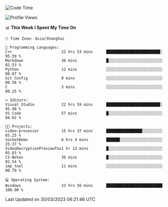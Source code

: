 <!--START_SECTION:waka-->
![Code Time](http://img.shields.io/badge/Code%20Time-818%20hrs%2051%20mins-blue)

![Profile Views](http://img.shields.io/badge/Profile%20Views-2-blue)

📊 **This Week I Spent My Time On** 

```text
🕑︎ Time Zone: Asia/Shanghai

💬 Programming Languages: 
C++                      22 hrs 53 mins      ████████████████████████░   95.59 % 
Markdown                 36 mins             █░░░░░░░░░░░░░░░░░░░░░░░░   02.53 % 
Python                   12 mins             ░░░░░░░░░░░░░░░░░░░░░░░░░   00.87 % 
Git Config               8 mins              ░░░░░░░░░░░░░░░░░░░░░░░░░   00.56 % 
C                        3 mins              ░░░░░░░░░░░░░░░░░░░░░░░░░   00.25 % 

🔥 Editors: 
Visual Studio            22 hrs 59 mins      ████████████████████████░   95.98 % 
VS Code                  57 mins             █░░░░░░░░░░░░░░░░░░░░░░░░   04.02 % 

🐱‍💻 Projects: 
video-processor          15 hrs 37 mins      ████████████████░░░░░░░░░   65.25 % 
SocketDemo               6 hrs 4 mins        ██████░░░░░░░░░░░░░░░░░░░   25.37 % 
VideoDecryptionPreviewToo1 hr 12 mins        █░░░░░░░░░░░░░░░░░░░░░░░░   05.03 % 
CS-Notes                 36 mins             █░░░░░░░░░░░░░░░░░░░░░░░░   02.54 % 
imp_tool                 11 mins             ░░░░░░░░░░░░░░░░░░░░░░░░░   00.79 % 

💻 Operating System: 
Windows                  23 hrs 56 mins      █████████████████████████   100.00 % 
```


 Last Updated on 30/03/2023 06:21:46 UTC
<!--END_SECTION:waka-->